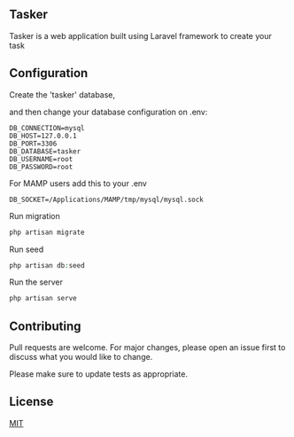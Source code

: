 ## Tasker

Tasker is a web application built using Laravel framework to create your task

## Configuration

Create the 'tasker' database,

and then change your database configuration on .env:

```env
DB_CONNECTION=mysql
DB_HOST=127.0.0.1
DB_PORT=3306
DB_DATABASE=tasker
DB_USERNAME=root
DB_PASSWORD=root
```

For MAMP users add this to your .env

```env
DB_SOCKET=/Applications/MAMP/tmp/mysql/mysql.sock
```

Run migration

```php
php artisan migrate
```

Run seed

```php
php artisan db:seed
```

Run the server

```php
php artisan serve
```

## Contributing

Pull requests are welcome. For major changes, please open an issue first to discuss what you would like to change.

Please make sure to update tests as appropriate.

## License

[MIT](https://choosealicense.com/licenses/mit/)
